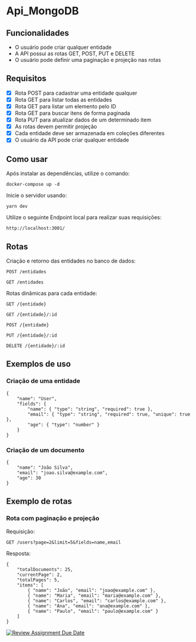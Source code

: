 # Api_MongoDB

## Funcionalidades

- O usuário pode criar qualquer entidade
- A API possui as rotas GET, POST, PUT e DELETE
- O usuário pode definir uma paginação e projeção nas rotas

## Requisitos

- [x] Rota POST para cadastrar uma entidade qualquer
- [x] Rota GET para listar todas as entidades 
- [x] Rota GET para listar um elemento pelo ID
- [x] Rota GET para buscar itens de forma paginada
- [x] Rota PUT para atualizar dados de um determinado item
- [x] As rotas devem permitir projeção
- [x] Cada entidade deve ser armazenada em coleções diferentes
- [x] O usuário da API pode criar qualquer entidade

## Como usar
Após instalar as dependências, utilize o comando:
```
docker-compose up -d
```
Inicie o servidor usando:
```
yarn dev
```
Utilize o seguinte Endpoint local para realizar suas requisições:
```
http://localhost:3001/
```
## Rotas
Criação e retorno das entidades no banco de dados:
```
POST /entidades
```
```
GET /entidades
```
Rotas dinâmicas para cada entidade:
```
GET /{entidade}
```
```
GET /{entidade}/:id
```
```
POST /{entidade}
```
```
PUT /{entidade}/:id
```
```
DELETE /{entidade}/:id
```

## Exemplos de uso

### Criação de uma entidade

```
{
    "name": "User",
    "fields": {
        "name": { "type": "string", "required": true },
        "email": { "type": "string", "required": true, "unique": true },
        "age": { "type": "number" }
    }
}
```
### Criação de um documento

```
{
    "name": "João Silva",
    "email": "joao.silva@example.com",
    "age": 30
}
```

## Exemplo de rotas

### Rota com paginação e projeção

Requisição:
```
GET /users?page=2&limit=5&fields=name,email
```
Resposta:
```
{
    "totalDocuments": 25,
    "currentPage": 2,
    "totalPages": 5,
    "items": [
        { "name": "João", "email": "joao@example.com" },
        { "name": "Maria", "email": "maria@example.com" },
        { "name": "Carlos", "email": "carlos@example.com" },
        { "name": "Ana", "email": "ana@example.com" },
        { "name": "Paulo", "email": "paulo@example.com" }
    ]
}
```

[![Review Assignment Due Date](https://classroom.github.com/assets/deadline-readme-button-22041afd0340ce965d47ae6ef1cefeee28c7c493a6346c4f15d667ab976d596c.svg)](https://classroom.github.com/a/ori1I0wD)
